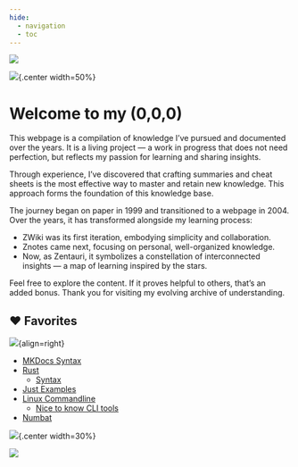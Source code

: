 ```yaml
---
hide:
  - navigation
  - toc
---
```

![](https://app-tianji.msgbyte.com/telemetry/cm64lizd7hzwj12yac9ppg3tv/cm66b3c1ho5ve12yakx1ko70b.gif)

![](img/logo.svg){.center width=50%}

# Welcome to my (0,0,0)


This webpage is a compilation of knowledge I’ve pursued and documented over the years. It is a living project — a work in progress that does not need perfection, but reflects my passion for learning and sharing insights.

Through experience, I’ve discovered that crafting summaries and cheat sheets is the most effective way to master and retain new knowledge. This approach forms the foundation of this knowledge base.

The journey began on paper in 1999 and transitioned to a webpage in 2004. Over the years, it has transformed alongside my learning process:

- ZWiki was its first iteration, embodying simplicity and collaboration.
- Znotes came next, focusing on personal, well-organized knowledge.
- Now, as Zentauri, it symbolizes a constellation of interconnected insights — a map of learning inspired by the stars.

Feel free to explore the content. If it proves helpful to others, that’s an added bonus. Thank you for visiting my evolving archive of understanding.

## :heart: Favorites

![](img/avatar/purple-tentacle-2.svg){align=right}

- [MKDocs Syntax](multimedia/writing/md/mkdocs/cheatsheet.md)
- [Rust](coding/rust/index.md)
    - [Syntax](coding/rust/syntax.md)
- [Just Examples](tools/just/examples.md)
- [Linux Commandline](os/linux/commandline/cheatsheet.md)
    - [Nice to know CLI tools](os/linux/commandline/nicetoknow.md)
- [Numbat](tools/numbat/cheatsheet.md)

![](img/vulcan-sallute-constellation.svg){.center width=30%}

![](https://app-tianji.msgbyte.com/telemetry/cm64lizd7hzwj12yac9ppg3tv/cm66b3c1ho5ve12yakx1ko70b/badge.svg)

